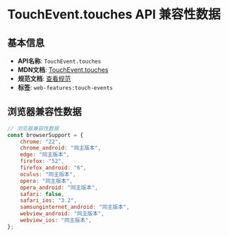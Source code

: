 # TouchEvent.touches API 兼容性数据

## 基本信息

- **API名称**: `TouchEvent.touches`
- **MDN文档**: [TouchEvent.touches](https://developer.mozilla.org/docs/Web/API/TouchEvent/touches)
- **规范文档**: [查看规范](https://w3c.github.io/touch-events/#dom-touchevent-touches)
- **标签**: `web-features:touch-events`

## 浏览器兼容性数据

```javascript
// 浏览器兼容性数据
const browserSupport = {
    chrome: "22",
    chrome_android: "同主版本",
    edge: "同主版本",
    firefox: "52",
    firefox_android: "6",
    oculus: "同主版本",
    opera: "同主版本",
    opera_android: "同主版本",
    safari: false,
    safari_ios: "3.2",
    samsunginternet_android: "同主版本",
    webview_android: "同主版本",
    webview_ios: "同主版本",
};

```

